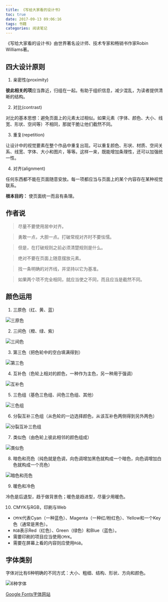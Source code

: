 ```yaml
---
title: 《写给大家看的设计书》
toc: true
date: 2017-09-13 09:06:16
tags: 书籍
categories: 阅读笔记
---
```


《写给大家看的设计书》由世界著名设计师、技术专家和畅销书作家Robin Williams著。

<!--more-->

## 四大设计原则

1. 亲密性(proximity)

 **彼此相关的项**应当靠近，归组在一起。有助于组织信息，减少混乱，为读者提供清晰的结构。

2. 对比(contrast)

 对比的基本思想：避免页面上的元素太过相似。如果元素（字体、颜色、大小、线宽、形状、空间等）不相同，那就干脆让他们截然不同。

3. 重复(repetition)

 让设计中的视觉要素在整个作品中重复出现。可以重复颜色、形状、材质、空间关系、线宽、字体、大小和图片，等等。这样一来，既能增加条理性，还可以加强统一性。

4. 对齐(alignment)

 任何东西都不能在页面随意安放。每一项都应当与页面上的某个内容存在某种视觉联系。

 **根本目的：** 使页面统一而且有条理。

## 作者说

> 尽量不要使用居中对齐。

> 勇敢一点，大胆一点。打破常规对齐时不要怯懦。

> 但是，在打破规则之前必须清楚规则是什么。

> 绝对不要在页面上随意摆放元素。

> 找一条明确的对齐线，并坚持以它为基准。

> 如果两个项不完全相同，就应当使之不同，而且应当是截然不同。

## 颜色运用

1. 三原色（红、黄、蓝）

![三原色](http://ot4r4qnml.bkt.clouddn.com/%E4%B8%89%E5%8E%9F%E8%89%B2.png)

2. 三间色（橙、绿、紫）

![三间色](http://ot4r4qnml.bkt.clouddn.com/%E4%B8%89%E9%97%B4%E8%89%B2.png)

3. 第三色（把色轮中的空白填满得到）

![第三色](http://ot4r4qnml.bkt.clouddn.com/%E7%AC%AC%E4%B8%89%E8%89%B2.png)

4. 互补色（色轮上相对的颜色，一种作为主色，另一种用于强调）

![互补色](http://ot4r4qnml.bkt.clouddn.com/%E4%BA%92%E8%A1%A5%E8%89%B2.png)

5. 三色组（基色三色组、间色三色组、其他）

![三色组](http://ot4r4qnml.bkt.clouddn.com/%E4%B8%89%E8%89%B2%E7%BB%84.png)

6. 分裂互补三色组（从色轮的一边选择颜色，从该互补色两侧得到另外两色）

![分裂互补三色组](http://ot4r4qnml.bkt.clouddn.com/%E5%88%86%E8%A3%82%E4%BA%92%E8%A1%A5%E4%B8%89%E8%89%B2%E7%BB%84.png)

7. 类似色（由色轮上彼此相邻的颜色组成）

![类似色](http://ot4r4qnml.bkt.clouddn.com/%E7%B1%BB%E4%BC%BC%E8%89%B2.png)

8. 暗色和亮色（纯色就是色调，向色调增加黑色就构成一个暗色，向色调增加白色就构成一个亮色）

![暗色和亮色](http://ot4r4qnml.bkt.clouddn.com/%E6%9A%97%E8%89%B2%E5%92%8C%E6%98%8E%E8%89%B2.png)

9. 暖色和冷色

冷色是后退型，趋于做背景色；暖色是趋进型，尽量少用暖色。

10. CMYK与RGB，印刷与Web

 * `CMYK`代表Cyan（一种蓝色）、Magenta（一种红/粉红色）、Yellow和一个Key色（通常是黑色）。
 * `RGB`表示Red（红色）、Green（绿色）和Blue（蓝色）。
 * 需要印刷的项目应当使用`CMYK`。
 * 需要在屏幕上看的内容则应使用`RGB`。

## 字体类别

字体对比有6种明确的不同方式：大小、粗细、结构、形状、方向和颜色。

![6种字体](http://ot4r4qnml.bkt.clouddn.com/fonts.png)

[Google Fonts字体网站](https://fonts.google.com/)